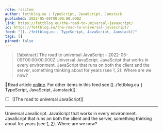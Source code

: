 ```yaml
---
role: rssitem
author: fettblog․eu ∣ TypeScript, JavaScript, Jamstack
published: 2022-05-09T00:00:00.000Z
link: https://fettblog.eu/the-road-to-universal-javascript/
id: https://fettblog.eu/the-road-to-universal-javascript/
feed: "[[../fettblog․eu ∣ TypeScript, JavaScript, Jamstack]]"
tags: []
pinned: false
---
```

> [!abstract] The road to universal JavaScript - 2022-05-09T00:00:00.000Z
> Universal JavaScript. JavaScript that works in every environment. JavaScript that runs on both the client and the server, something thinking about for years (see 1, 2). Where are we now?

🔗Read article [online](https://fettblog.eu/the-road-to-universal-javascript/). For other items in this feed see [[../fettblog․eu ∣ TypeScript, JavaScript, Jamstack]].

- [ ] [[The road to universal JavaScript]]
- - -
Universal JavaScript. JavaScript that works in every environment. JavaScript that runs on both the client and the server, something thinking about for years (see [1](https://medium.com/@mjackson/universal-javascript-4761051b7ae9), [2](https://medium.com/airbnb-engineering/isomorphic-javascript-the-future-of-web-apps-10882b7a2ebc)). Where are we now?